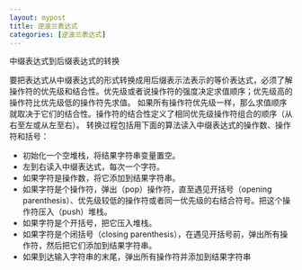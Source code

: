 ```yaml
---
layout: mypost
title: 逆波兰表达式
categories: [逆波兰表达式]
---
```


中缀表达式到后缀表达式的转换

  要把表达式从中缀表达式的形式转换成用后缀表示法表示的等价表达式，必须了解操作符的优先级和结合性。优先级或者说操作符的强度决定求值顺序；优先级高的操作符比优先级低的操作符先求值。 如果所有操作符优先级一样，那么求值顺序就取决于它们的结合性。操作符的结合性定义了相同优先级操作符组合的顺序（从右至左或从左至右）。 
转换过程包括用下面的算法读入中缀表达式的操作数、操作符和括号：

+ 初始化一个空堆栈，将结果字符串变量置空。
+ 左到右读入中缀表达式，每次一个字符。
+ 如果字符是操作数，将它添加到结果字符串。
+ 如果字符是个操作符，弹出（pop）操作符，直至遇见开括号（opening parenthesis）、优先级较低的操作符或者同一优先级的右结合符号。把这个操作符压入（push）堆栈。
+ 如果字符是个开括号，把它压入堆栈。
+ 如果字符是个闭括号（closing parenthesis），在遇见开括号前，弹出所有操作符，然后把它们添加到结果字符串。
+ 如果到达输入字符串的末尾，弹出所有操作符并添加到结果字符串